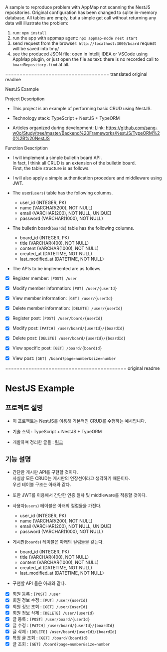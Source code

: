 A sample to reproduce problem with AppMap not scanning the NestJS repositories.
Original configuration has been changed to sqlite in-memory database.
All tables are empty, but a simple get call without returning any data will illustrate the problem:

1. run:
    `npm install`
2. run the app with appmap agent: 
    `npx appmap-node nest start`
3. send request from the browser: `http://localhost:3000/board`
  request will be saved into tmp/
4. see the produced JSON file: open in Intellij IDEA or VSCode using AppMap plugin, or just open the file as text: 
   there is no recorded call to `boardRepository.find` at all. 


====================================
translated original readme

NestJS Example

Project Description


- This project is an example of performing basic CRUD using NestJS.

- Technology stack: TypeScript + NestJS + TypeORM

- Articles organized during development: Link: https://github.com/sang-w0o/Study/tree/master/Backend%20Frameworks/NestJS/TypeORM%20%2B%20NestJS

Function Description


- I will implement a simple bulletin board API.   
  In fact, I think all CRUD is an extension of the bulletin board.   
  First, the table structure is as follows.

- I will also apply a simple authentication procedure and middleware using JWT.

- The user(`users`) table has the following columns.

  - user_id (INTEGER, PK)
  - name (VARCHAR(200), NOT NULL)
  - email (VARCHAR(200), NOT NULL, UNIQUE)
  - password (VARCHAR(1000), NOT NULL)

- The bulletin board(`boards`) table has the following columns.

  - board_id (INTEGER, PK)
  - title (VARCHAR(400), NOT NULL)
  - content (VARCHAR(1000), NOT NULL)
  - created_at (DATETIME, NOT NULL)
  - last_modified_at (DATETIME, NOT NULL)

- The APIs to be implemented are as follows.

- [x] Register member: `[POST] /user`
- [x] Modify member information: `[PUT] /user/{userId}`
- [x] View member information: `[GET] /user/{userId}`
- [x] Delete member information: `[DELETE] /user/{userId}`
- [x] Register post: `[POST] /user/board/{userId}`
- [x] Modify post: `[PATCH] /user/board/{userId}/{boardId}`
- [x] Delete post: `[DELETE] /user/board/{userId}/{boardId}`
- [x] View specific post: `[GET] /board/{boardId}`
- [x] View post: `[GET] /board?page=number&size=number`


==========================================
original readme

<h1>NestJS Example</h1>

<h2>프로젝트 설명</h2>

- 이 프로젝트는 NestJS를 이용해 기본적인 CRUD를 수행하는 예시입니다.

- 기술 스택 : TypeScript + NestJS + TypeORM

- 개발하며 정리한 글들 : <a href="https://github.com/sang-w0o/Study/tree/master/Backend%20Frameworks/NestJS/TypeORM%20%2B%20NestJS">링크</a>

<h2>기능 설명</h2>

- 간단한 게시판 API를 구현할 것이다.  
  사실상 모든 CRUD는 게시판의 연장선이라고 생각하기 때문이다.  
  우선 테이블 구조는 아래와 같다.

- 또한 JWT를 이용해서 간단한 인증 절차 및 middleware를 적용할 것이다.

- 사용자(`users`) 테이블은 아래의 컬럼들을 가진다.

  - user_id (INTEGER, PK)
  - name (VARCHAR(200), NOT NULL)
  - email (VARCHAR(200), NOT NULL, UNIQUE)
  - password (VARCHAR(1000), NOT NULL)

- 게시판(`boards`) 테이블은 아래의 컬럼들을 갖는다.

  - board_id (INTEGER, PK)
  - title (VARCHAR(400), NOT NULL)
  - content (VARCHAR(1000), NOT NULL)
  - created_at (DATETIME, NOT NULL)
  - last_modified_at (DATETIME, NOT NULL)

- 구현할 API 들은 아래와 같다.

- [x] 회원 등록 : `[POST] /user`
- [x] 회원 정보 수정 : `[PUT] /user/{userId}`
- [x] 회원 정보 조회 : `[GET] /user/{userId}`
- [x] 회원 정보 삭제 : `[DELETE] /user/{userId}`
- [x] 글 등록 : `[POST] /user/board/{userId}`
- [x] 글 수정 : `[PATCH] /user/board/{userId}/{boardId}`
- [x] 글 삭제 : `[DELETE] /user/board/{userId}/{boardId}`
- [x] 특정 글 조회 : `[GET] /board/{boardId}`
- [x] 글 조회 : `[GET] /board?page=number&size=number`
